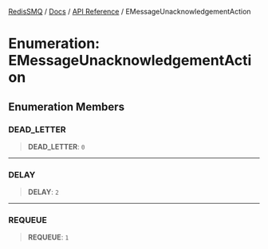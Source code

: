 [RedisSMQ](../../../README.md) / [Docs](../../README.md) / [API Reference](../README.md) / EMessageUnacknowledgementAction

# Enumeration: EMessageUnacknowledgementAction

## Enumeration Members

### DEAD\_LETTER

> **DEAD\_LETTER**: `0`

***

### DELAY

> **DELAY**: `2`

***

### REQUEUE

> **REQUEUE**: `1`

